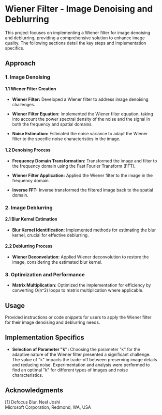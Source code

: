 # Wiener Filter - Image Denoising and Deblurring

This project focuses on implementing a Wiener filter for image denoising and deblurring, providing a comprehensive solution to enhance image quality. The following sections detail the key steps and implementation specifics.

## Approach

### 1. Image Denoising

#### 1.1 Wiener Filter Creation

- **Wiener Filter:** Developed a Wiener filter to address image denoising challenges.
  
- **Wiener Filter Equation:** Implemented the Wiener filter equation, taking into account the power spectral density of the noise and the signal in both the frequency and spatial domains.

- **Noise Estimation:** Estimated the noise variance to adapt the Wiener filter to the specific noise characteristics in the image.

#### 1.2 Denoising Process

- **Frequency Domain Transformation:** Transformed the image and filter to the frequency domain using the Fast Fourier Transform (FFT).

- **Wiener Filter Application:** Applied the Wiener filter to the image in the frequency domain.

- **Inverse FFT:** Inverse transformed the filtered image back to the spatial domain.

### 2. Image Deblurring

#### 2.1 Blur Kernel Estimation

- **Blur Kernel Identification:** Implemented methods for estimating the blur kernel, crucial for effective deblurring.

#### 2.2 Deblurring Process

- **Wiener Deconvolution:** Applied Wiener deconvolution to restore the image, considering the estimated blur kernel.

### 3. Optimization and Performance

- **Matrix Multiplication:** Optimized the implementation for efficiency by converting O(n^2) loops to matrix multiplication where applicable.

## Usage

Provided instructions or code snippets for users to apply the Wiener filter for their image denoising and deblurring needs.

## Implementation Specifics

- **Selection of Parameter "k":** Choosing the parameter "k" for the adaptive nature of the Wiener filter presented a significant challenge. The value of "k" impacts the trade-off between preserving image details and reducing noise. Experimentation and analysis were performed to find an optimal "k" for different types of images and noise characteristics.

## Acknowledgments

[1] Defocus Blur, Neel Joshi <br>
Microsoft Corporation, Redmond, WA, USA
